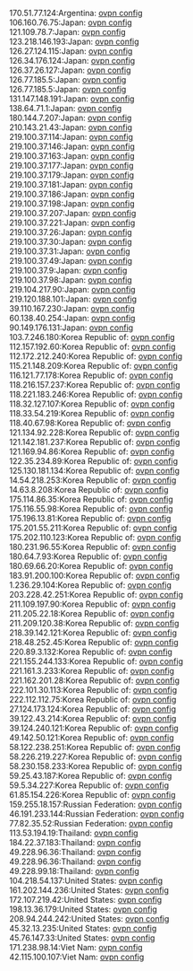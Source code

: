 170.51.77.124:Argentina: [ovpn config](vpn/170_51_77_124.ovpn)  
106.160.76.75:Japan: [ovpn config](vpn/106_160_76_75.ovpn)  
121.109.78.7:Japan: [ovpn config](vpn/121_109_78_7.ovpn)  
123.218.146.193:Japan: [ovpn config](vpn/123_218_146_193.ovpn)  
126.27.124.115:Japan: [ovpn config](vpn/126_27_124_115.ovpn)  
126.34.176.124:Japan: [ovpn config](vpn/126_34_176_124.ovpn)  
126.37.26.127:Japan: [ovpn config](vpn/126_37_26_127.ovpn)  
126.77.185.5:Japan: [ovpn config](vpn/126_77_185_5.ovpn)  
126.77.185.5:Japan: [ovpn config](vpn/126_77_185_5.ovpn)  
131.147.148.191:Japan: [ovpn config](vpn/131_147_148_191.ovpn)  
138.64.71.1:Japan: [ovpn config](vpn/138_64_71_1.ovpn)  
180.144.7.207:Japan: [ovpn config](vpn/180_144_7_207.ovpn)  
210.143.21.43:Japan: [ovpn config](vpn/210_143_21_43.ovpn)  
219.100.37.114:Japan: [ovpn config](vpn/219_100_37_114.ovpn)  
219.100.37.146:Japan: [ovpn config](vpn/219_100_37_146.ovpn)  
219.100.37.163:Japan: [ovpn config](vpn/219_100_37_163.ovpn)  
219.100.37.177:Japan: [ovpn config](vpn/219_100_37_177.ovpn)  
219.100.37.179:Japan: [ovpn config](vpn/219_100_37_179.ovpn)  
219.100.37.181:Japan: [ovpn config](vpn/219_100_37_181.ovpn)  
219.100.37.186:Japan: [ovpn config](vpn/219_100_37_186.ovpn)  
219.100.37.198:Japan: [ovpn config](vpn/219_100_37_198.ovpn)  
219.100.37.207:Japan: [ovpn config](vpn/219_100_37_207.ovpn)  
219.100.37.221:Japan: [ovpn config](vpn/219_100_37_221.ovpn)  
219.100.37.26:Japan: [ovpn config](vpn/219_100_37_26.ovpn)  
219.100.37.30:Japan: [ovpn config](vpn/219_100_37_30.ovpn)  
219.100.37.31:Japan: [ovpn config](vpn/219_100_37_31.ovpn)  
219.100.37.49:Japan: [ovpn config](vpn/219_100_37_49.ovpn)  
219.100.37.9:Japan: [ovpn config](vpn/219_100_37_9.ovpn)  
219.100.37.98:Japan: [ovpn config](vpn/219_100_37_98.ovpn)  
219.104.217.90:Japan: [ovpn config](vpn/219_104_217_90.ovpn)  
219.120.188.101:Japan: [ovpn config](vpn/219_120_188_101.ovpn)  
39.110.167.230:Japan: [ovpn config](vpn/39_110_167_230.ovpn)  
60.138.40.254:Japan: [ovpn config](vpn/60_138_40_254.ovpn)  
90.149.176.131:Japan: [ovpn config](vpn/90_149_176_131.ovpn)  
103.7.246.180:Korea Republic of: [ovpn config](vpn/103_7_246_180.ovpn)  
112.157.192.60:Korea Republic of: [ovpn config](vpn/112_157_192_60.ovpn)  
112.172.212.240:Korea Republic of: [ovpn config](vpn/112_172_212_240.ovpn)  
115.21.148.209:Korea Republic of: [ovpn config](vpn/115_21_148_209.ovpn)  
116.121.77.178:Korea Republic of: [ovpn config](vpn/116_121_77_178.ovpn)  
118.216.157.237:Korea Republic of: [ovpn config](vpn/118_216_157_237.ovpn)  
118.221.183.246:Korea Republic of: [ovpn config](vpn/118_221_183_246.ovpn)  
118.32.127.107:Korea Republic of: [ovpn config](vpn/118_32_127_107.ovpn)  
118.33.54.219:Korea Republic of: [ovpn config](vpn/118_33_54_219.ovpn)  
118.40.67.98:Korea Republic of: [ovpn config](vpn/118_40_67_98.ovpn)  
121.134.92.228:Korea Republic of: [ovpn config](vpn/121_134_92_228.ovpn)  
121.142.181.237:Korea Republic of: [ovpn config](vpn/121_142_181_237.ovpn)  
121.169.94.86:Korea Republic of: [ovpn config](vpn/121_169_94_86.ovpn)  
122.35.234.89:Korea Republic of: [ovpn config](vpn/122_35_234_89.ovpn)  
125.130.181.134:Korea Republic of: [ovpn config](vpn/125_130_181_134.ovpn)  
14.54.218.253:Korea Republic of: [ovpn config](vpn/14_54_218_253.ovpn)  
14.63.8.208:Korea Republic of: [ovpn config](vpn/14_63_8_208.ovpn)  
175.114.86.35:Korea Republic of: [ovpn config](vpn/175_114_86_35.ovpn)  
175.116.55.98:Korea Republic of: [ovpn config](vpn/175_116_55_98.ovpn)  
175.196.13.81:Korea Republic of: [ovpn config](vpn/175_196_13_81.ovpn)  
175.201.55.211:Korea Republic of: [ovpn config](vpn/175_201_55_211.ovpn)  
175.202.110.123:Korea Republic of: [ovpn config](vpn/175_202_110_123.ovpn)  
180.231.96.55:Korea Republic of: [ovpn config](vpn/180_231_96_55.ovpn)  
180.64.7.93:Korea Republic of: [ovpn config](vpn/180_64_7_93.ovpn)  
180.69.66.20:Korea Republic of: [ovpn config](vpn/180_69_66_20.ovpn)  
183.91.200.100:Korea Republic of: [ovpn config](vpn/183_91_200_100.ovpn)  
1.236.29.104:Korea Republic of: [ovpn config](vpn/1_236_29_104.ovpn)  
203.228.42.251:Korea Republic of: [ovpn config](vpn/203_228_42_251.ovpn)  
211.109.197.90:Korea Republic of: [ovpn config](vpn/211_109_197_90.ovpn)  
211.205.22.18:Korea Republic of: [ovpn config](vpn/211_205_22_18.ovpn)  
211.209.120.38:Korea Republic of: [ovpn config](vpn/211_209_120_38.ovpn)  
218.39.142.121:Korea Republic of: [ovpn config](vpn/218_39_142_121.ovpn)  
218.48.252.45:Korea Republic of: [ovpn config](vpn/218_48_252_45.ovpn)  
220.89.3.132:Korea Republic of: [ovpn config](vpn/220_89_3_132.ovpn)  
221.155.244.133:Korea Republic of: [ovpn config](vpn/221_155_244_133.ovpn)  
221.161.3.233:Korea Republic of: [ovpn config](vpn/221_161_3_233.ovpn)  
221.162.201.28:Korea Republic of: [ovpn config](vpn/221_162_201_28.ovpn)  
222.101.30.113:Korea Republic of: [ovpn config](vpn/222_101_30_113.ovpn)  
222.112.112.75:Korea Republic of: [ovpn config](vpn/222_112_112_75.ovpn)  
27.124.173.124:Korea Republic of: [ovpn config](vpn/27_124_173_124.ovpn)  
39.122.43.214:Korea Republic of: [ovpn config](vpn/39_122_43_214.ovpn)  
39.124.240.121:Korea Republic of: [ovpn config](vpn/39_124_240_121.ovpn)  
49.142.50.121:Korea Republic of: [ovpn config](vpn/49_142_50_121.ovpn)  
58.122.238.251:Korea Republic of: [ovpn config](vpn/58_122_238_251.ovpn)  
58.226.219.227:Korea Republic of: [ovpn config](vpn/58_226_219_227.ovpn)  
58.230.158.233:Korea Republic of: [ovpn config](vpn/58_230_158_233.ovpn)  
59.25.43.187:Korea Republic of: [ovpn config](vpn/59_25_43_187.ovpn)  
59.5.34.227:Korea Republic of: [ovpn config](vpn/59_5_34_227.ovpn)  
61.85.154.226:Korea Republic of: [ovpn config](vpn/61_85_154_226.ovpn)  
159.255.18.157:Russian Federation: [ovpn config](vpn/159_255_18_157.ovpn)  
46.191.233.144:Russian Federation: [ovpn config](vpn/46_191_233_144.ovpn)  
77.82.35.52:Russian Federation: [ovpn config](vpn/77_82_35_52.ovpn)  
113.53.194.19:Thailand: [ovpn config](vpn/113_53_194_19.ovpn)  
184.22.37.183:Thailand: [ovpn config](vpn/184_22_37_183.ovpn)  
49.228.96.36:Thailand: [ovpn config](vpn/49_228_96_36.ovpn)  
49.228.96.36:Thailand: [ovpn config](vpn/49_228_96_36.ovpn)  
49.228.99.18:Thailand: [ovpn config](vpn/49_228_99_18.ovpn)  
104.218.54.137:United States: [ovpn config](vpn/104_218_54_137.ovpn)  
161.202.144.236:United States: [ovpn config](vpn/161_202_144_236.ovpn)  
172.107.219.42:United States: [ovpn config](vpn/172_107_219_42.ovpn)  
198.13.36.179:United States: [ovpn config](vpn/198_13_36_179.ovpn)  
208.94.244.242:United States: [ovpn config](vpn/208_94_244_242.ovpn)  
45.32.13.235:United States: [ovpn config](vpn/45_32_13_235.ovpn)  
45.76.147.33:United States: [ovpn config](vpn/45_76_147_33.ovpn)  
171.238.98.14:Viet Nam: [ovpn config](vpn/171_238_98_14.ovpn)  
42.115.100.107:Viet Nam: [ovpn config](vpn/42_115_100_107.ovpn)  
